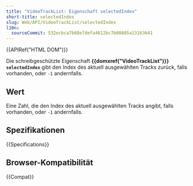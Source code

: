 ```yaml
---
title: "VideoTrackList: Eigenschaft selectedIndex"
short-title: selectedIndex
slug: Web/API/VideoTrackList/selectedIndex
l10n:
  sourceCommit: 532ecbca7b68e7defa4612bc7b00885a13163641
---
```


{{APIRef("HTML DOM")}}

Die schreibgeschützte Eigenschaft **{{domxref("VideoTrackList")}}**
**`selectedIndex`** gibt den Index des aktuell ausgewählten Tracks zurück, falls vorhanden, oder `-1` andernfalls.

## Wert

Eine Zahl, die den Index des aktuell ausgewählten Tracks angibt, falls vorhanden, oder `-1` andernfalls.

## Spezifikationen

{{Specifications}}

## Browser-Kompatibilität

{{Compat}}
